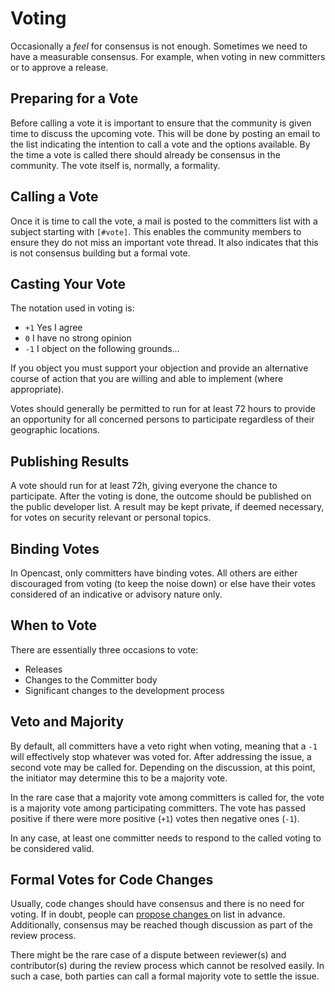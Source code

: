 Voting
======

Occasionally a *feel* for consensus is not enough. Sometimes we need to have a measurable consensus. For example, when
voting in new committers or to approve a release.

Preparing for a Vote
--------------------

Before calling a vote it is important to ensure that the community is given time to discuss the upcoming vote. This will
be done by posting an email to the list indicating the intention to call a vote and the options available. By the time a
vote is called there should already be consensus in the community. The vote itself is, normally, a formality.

Calling a Vote
--------------

Once it is time to call the vote, a mail is posted to the committers list with a subject starting with `[#vote]`. This
enables the community members to ensure they do not miss an important vote thread. It also indicates that this is not
consensus building but a formal vote.

Casting Your Vote
-----------------

The notation used in voting is:

- `+1` Yes I agree
- `0` I have no strong opinion
- `-1` I object on the following grounds…

If you object you must support your objection and provide an alternative course of action that you are willing and able
to implement (where appropriate).

Votes should generally be permitted to run for at least 72 hours to provide an opportunity for all concerned persons to
participate regardless of their geographic locations.


Publishing Results
------------------

A vote should run for at least 72h, giving everyone the chance to participate.  After the voting is done, the outcome
should be published on the public developer list. A result may be kept private, if deemed necessary, for votes on
security relevant or personal topics.

Binding Votes
-------------

In Opencast, only committers have binding votes. All others are either discouraged from voting (to keep the noise down)
or else have their votes considered of an indicative or advisory nature only.

When to Vote
------------

There are essentially three occasions to vote:

- Releases
- Changes to the Committer body
- Significant changes to the development process

Veto and Majority
-----------------

By default, all committers have a veto right when voting, meaning that a `-1` will effectively stop whatever was voted
for. After addressing the issue, a second vote may be called for. Depending on the discussion, at this point, the
initiator may determine this to be a majority vote.

In the rare case that a majority vote among committers is called for, the vote is a majority vote among participating
committers.  The vote has passed positive if there were more positive (`+1`) votes then negative ones (`-1`).

In any case, at least one committer needs to respond to the called voting to be considered valid.


Formal Votes for Code Changes
-----------------------------

Usually, code changes should have consensus and there is no need for voting. If in doubt, people can [propose changes
](consensus-building.md) on list in advance. Additionally, consensus may be reached though discussion as part of the
review process.

There might be the rare case of a dispute between reviewer(s) and contributor(s) during the review process which cannot
be resolved easily. In such a case, both parties can call a formal majority vote to settle the issue.
